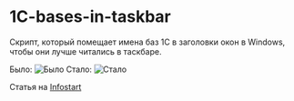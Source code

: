 # 1C-bases-in-taskbar
Скрипт, который помещает имена баз 1С в заголовки окон в Windows, чтобы они лучше читались в таскбаре.

Было:
![Было](https://github.com/a-burlakov/1C-bases-in-taskbar/pics/before.png)
Стало:
![Стало](https://github.com/a-burlakov/1C-bases-in-taskbar/pics/after.png)

Статья на [Infostart](https://infostart.ru/1c/articles/1714965/) 